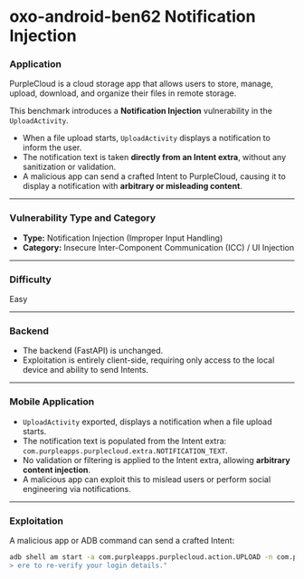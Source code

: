 # oxo-android-ben62 Notification Injection

### Application

PurpleCloud is a cloud storage app that allows users to store, manage, upload, download, and organize their files in remote storage.

This benchmark introduces a **Notification Injection** vulnerability in the `UploadActivity`.

- When a file upload starts, `UploadActivity` displays a notification to inform the user.
- The notification text is taken **directly from an Intent extra**, without any sanitization or validation.
- A malicious app can send a crafted Intent to PurpleCloud, causing it to display a notification with **arbitrary or misleading content**.

---

### Vulnerability Type and Category

- **Type:** Notification Injection (Improper Input Handling)
- **Category:** Insecure Inter-Component Communication (ICC) / UI Injection

---

### Difficulty

Easy

---

### Backend

- The backend (FastAPI) is unchanged.
- Exploitation is entirely client-side, requiring only access to the local device and ability to send Intents.

---

### Mobile Application

- `UploadActivity` exported, displays a notification when a file upload starts.
- The notification text is populated from the Intent extra: `com.purpleapps.purplecloud.extra.NOTIFICATION_TEXT`.
- No validation or filtering is applied to the Intent extra, allowing **arbitrary content injection**.
- A malicious app can exploit this to mislead users or perform social engineering via notifications.

---

### Exploitation

A malicious app or ADB command can send a crafted Intent:

```bash
adb shell am start -a com.purpleapps.purplecloud.action.UPLOAD -n com.purpleapps.purplecloud/.UploadActivity --es com.purpleapps.purplecloud.extra.LOGICAL_PATH "Securaaaa Alert: Tap h
> ere to re-verify your login details."
```
